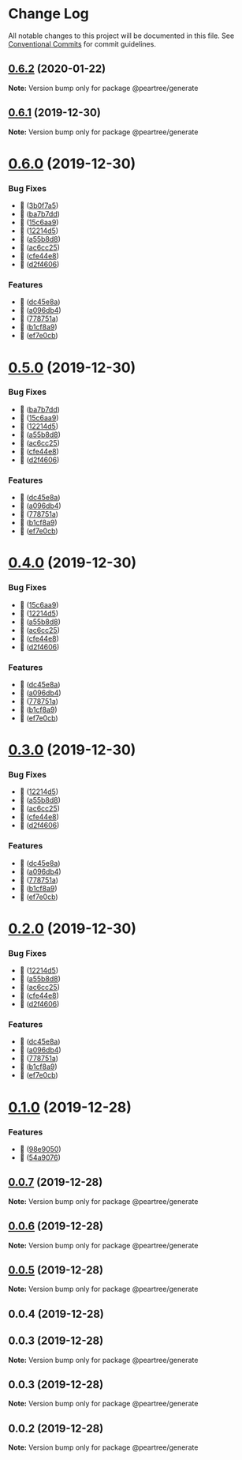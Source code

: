 # Change Log

All notable changes to this project will be documented in this file.
See [Conventional Commits](https://conventionalcommits.org) for commit guidelines.

## [0.6.2](https://github.com/elmpp/peartree/compare/@peartree/generate@0.6.1...@peartree/generate@0.6.2) (2020-01-22)

**Note:** Version bump only for package @peartree/generate





## [0.6.1](https://github.com/elmpp/peartree/compare/@peartree/generate@0.6.0...@peartree/generate@0.6.1) (2019-12-30)

**Note:** Version bump only for package @peartree/generate





# [0.6.0](https://github.com/elmpp/peartree/compare/@peartree/generate@0.1.0...@peartree/generate@0.6.0) (2019-12-30)


### Bug Fixes

* 🐛 ([3b0f7a5](https://github.com/elmpp/peartree/commit/3b0f7a53973535ee1ea8c30ccd3bff600c56acbc))
* 🐛 ([ba7b7dd](https://github.com/elmpp/peartree/commit/ba7b7dd4a8fd3607de7d7b47ce4c4b65838eb104))
* 🐛 ([15c6aa9](https://github.com/elmpp/peartree/commit/15c6aa976a70a56090710cf59552259e0186216e))
* 🐛 ([12214d5](https://github.com/elmpp/peartree/commit/12214d5e679a62fa9e9925f2a6c6d592b4a0bc3a))
* 🐛 ([a55b8d8](https://github.com/elmpp/peartree/commit/a55b8d827e1e0c968c23b6c5750f778f609f35ee))
* 🐛 ([ac6cc25](https://github.com/elmpp/peartree/commit/ac6cc2528edaee132c8123965de700f4d0213a1d))
* 🐛 ([cfe44e8](https://github.com/elmpp/peartree/commit/cfe44e834e2cee14f2dae710a81e53d10b525f0e))
* 🐛 ([d2f4606](https://github.com/elmpp/peartree/commit/d2f46069fa1d0e8f3fef8cc4389cda7a8edc121b))


### Features

* 🎸 ([dc45e8a](https://github.com/elmpp/peartree/commit/dc45e8abfec408fe6d4488d3aa872eab2953efc6))
* 🎸 ([a096db4](https://github.com/elmpp/peartree/commit/a096db40c3b4e0a8b76de01ac08298a872490e9d))
* 🎸 ([778751a](https://github.com/elmpp/peartree/commit/778751a05d40dad3fa30bf02cea686c97db58fab))
* 🎸 ([b1cf8a9](https://github.com/elmpp/peartree/commit/b1cf8a906d5ac3d700fac3e5ecd0b0852bdbf60e))
* 🎸 ([ef7e0cb](https://github.com/elmpp/peartree/commit/ef7e0cb0f3aed1c703f0eea6b730dc2d872feff1))





# [0.5.0](https://github.com/elmpp/peartree/compare/@peartree/generate@0.1.0...@peartree/generate@0.5.0) (2019-12-30)


### Bug Fixes

* 🐛 ([ba7b7dd](https://github.com/elmpp/peartree/commit/ba7b7dd4a8fd3607de7d7b47ce4c4b65838eb104))
* 🐛 ([15c6aa9](https://github.com/elmpp/peartree/commit/15c6aa976a70a56090710cf59552259e0186216e))
* 🐛 ([12214d5](https://github.com/elmpp/peartree/commit/12214d5e679a62fa9e9925f2a6c6d592b4a0bc3a))
* 🐛 ([a55b8d8](https://github.com/elmpp/peartree/commit/a55b8d827e1e0c968c23b6c5750f778f609f35ee))
* 🐛 ([ac6cc25](https://github.com/elmpp/peartree/commit/ac6cc2528edaee132c8123965de700f4d0213a1d))
* 🐛 ([cfe44e8](https://github.com/elmpp/peartree/commit/cfe44e834e2cee14f2dae710a81e53d10b525f0e))
* 🐛 ([d2f4606](https://github.com/elmpp/peartree/commit/d2f46069fa1d0e8f3fef8cc4389cda7a8edc121b))


### Features

* 🎸 ([dc45e8a](https://github.com/elmpp/peartree/commit/dc45e8abfec408fe6d4488d3aa872eab2953efc6))
* 🎸 ([a096db4](https://github.com/elmpp/peartree/commit/a096db40c3b4e0a8b76de01ac08298a872490e9d))
* 🎸 ([778751a](https://github.com/elmpp/peartree/commit/778751a05d40dad3fa30bf02cea686c97db58fab))
* 🎸 ([b1cf8a9](https://github.com/elmpp/peartree/commit/b1cf8a906d5ac3d700fac3e5ecd0b0852bdbf60e))
* 🎸 ([ef7e0cb](https://github.com/elmpp/peartree/commit/ef7e0cb0f3aed1c703f0eea6b730dc2d872feff1))





# [0.4.0](https://github.com/elmpp/peartree/compare/@peartree/generate@0.1.0...@peartree/generate@0.4.0) (2019-12-30)


### Bug Fixes

* 🐛 ([15c6aa9](https://github.com/elmpp/peartree/commit/15c6aa976a70a56090710cf59552259e0186216e))
* 🐛 ([12214d5](https://github.com/elmpp/peartree/commit/12214d5e679a62fa9e9925f2a6c6d592b4a0bc3a))
* 🐛 ([a55b8d8](https://github.com/elmpp/peartree/commit/a55b8d827e1e0c968c23b6c5750f778f609f35ee))
* 🐛 ([ac6cc25](https://github.com/elmpp/peartree/commit/ac6cc2528edaee132c8123965de700f4d0213a1d))
* 🐛 ([cfe44e8](https://github.com/elmpp/peartree/commit/cfe44e834e2cee14f2dae710a81e53d10b525f0e))
* 🐛 ([d2f4606](https://github.com/elmpp/peartree/commit/d2f46069fa1d0e8f3fef8cc4389cda7a8edc121b))


### Features

* 🎸 ([dc45e8a](https://github.com/elmpp/peartree/commit/dc45e8abfec408fe6d4488d3aa872eab2953efc6))
* 🎸 ([a096db4](https://github.com/elmpp/peartree/commit/a096db40c3b4e0a8b76de01ac08298a872490e9d))
* 🎸 ([778751a](https://github.com/elmpp/peartree/commit/778751a05d40dad3fa30bf02cea686c97db58fab))
* 🎸 ([b1cf8a9](https://github.com/elmpp/peartree/commit/b1cf8a906d5ac3d700fac3e5ecd0b0852bdbf60e))
* 🎸 ([ef7e0cb](https://github.com/elmpp/peartree/commit/ef7e0cb0f3aed1c703f0eea6b730dc2d872feff1))





# [0.3.0](https://github.com/elmpp/peartree/compare/@peartree/generate@0.1.0...@peartree/generate@0.3.0) (2019-12-30)


### Bug Fixes

* 🐛 ([12214d5](https://github.com/elmpp/peartree/commit/12214d5e679a62fa9e9925f2a6c6d592b4a0bc3a))
* 🐛 ([a55b8d8](https://github.com/elmpp/peartree/commit/a55b8d827e1e0c968c23b6c5750f778f609f35ee))
* 🐛 ([ac6cc25](https://github.com/elmpp/peartree/commit/ac6cc2528edaee132c8123965de700f4d0213a1d))
* 🐛 ([cfe44e8](https://github.com/elmpp/peartree/commit/cfe44e834e2cee14f2dae710a81e53d10b525f0e))
* 🐛 ([d2f4606](https://github.com/elmpp/peartree/commit/d2f46069fa1d0e8f3fef8cc4389cda7a8edc121b))


### Features

* 🎸 ([dc45e8a](https://github.com/elmpp/peartree/commit/dc45e8abfec408fe6d4488d3aa872eab2953efc6))
* 🎸 ([a096db4](https://github.com/elmpp/peartree/commit/a096db40c3b4e0a8b76de01ac08298a872490e9d))
* 🎸 ([778751a](https://github.com/elmpp/peartree/commit/778751a05d40dad3fa30bf02cea686c97db58fab))
* 🎸 ([b1cf8a9](https://github.com/elmpp/peartree/commit/b1cf8a906d5ac3d700fac3e5ecd0b0852bdbf60e))
* 🎸 ([ef7e0cb](https://github.com/elmpp/peartree/commit/ef7e0cb0f3aed1c703f0eea6b730dc2d872feff1))





# [0.2.0](https://github.com/elmpp/peartree/compare/@peartree/generate@0.1.0...@peartree/generate@0.2.0) (2019-12-30)


### Bug Fixes

* 🐛 ([12214d5](https://github.com/elmpp/peartree/commit/12214d5e679a62fa9e9925f2a6c6d592b4a0bc3a))
* 🐛 ([a55b8d8](https://github.com/elmpp/peartree/commit/a55b8d827e1e0c968c23b6c5750f778f609f35ee))
* 🐛 ([ac6cc25](https://github.com/elmpp/peartree/commit/ac6cc2528edaee132c8123965de700f4d0213a1d))
* 🐛 ([cfe44e8](https://github.com/elmpp/peartree/commit/cfe44e834e2cee14f2dae710a81e53d10b525f0e))
* 🐛 ([d2f4606](https://github.com/elmpp/peartree/commit/d2f46069fa1d0e8f3fef8cc4389cda7a8edc121b))


### Features

* 🎸 ([dc45e8a](https://github.com/elmpp/peartree/commit/dc45e8abfec408fe6d4488d3aa872eab2953efc6))
* 🎸 ([a096db4](https://github.com/elmpp/peartree/commit/a096db40c3b4e0a8b76de01ac08298a872490e9d))
* 🎸 ([778751a](https://github.com/elmpp/peartree/commit/778751a05d40dad3fa30bf02cea686c97db58fab))
* 🎸 ([b1cf8a9](https://github.com/elmpp/peartree/commit/b1cf8a906d5ac3d700fac3e5ecd0b0852bdbf60e))
* 🎸 ([ef7e0cb](https://github.com/elmpp/peartree/commit/ef7e0cb0f3aed1c703f0eea6b730dc2d872feff1))





# [0.1.0](https://github.com/elmpp/peartree/compare/@peartree/generate@0.0.7...@peartree/generate@0.1.0) (2019-12-28)


### Features

* 🎸 ([98e9050](https://github.com/elmpp/peartree/commit/98e9050e1f6211ed4e5f847e2865fcbe2be90cbe))
* 🎸 ([54a9076](https://github.com/elmpp/peartree/commit/54a90765ba7e7dfbd23b54f53f8c2bd59fa96f27))





## [0.0.7](https://github.com/elmpp/peartree/compare/@peartree/generate@0.0.6...@peartree/generate@0.0.7) (2019-12-28)

**Note:** Version bump only for package @peartree/generate





## [0.0.6](https://github.com/elmpp/peartree/compare/@peartree/generate@0.0.5...@peartree/generate@0.0.6) (2019-12-28)

**Note:** Version bump only for package @peartree/generate





## [0.0.5](https://github.com/elmpp/peartree/compare/@peartree/generate@0.0.4...@peartree/generate@0.0.5) (2019-12-28)

**Note:** Version bump only for package @peartree/generate





## 0.0.4 (2019-12-28)



## 0.0.3 (2019-12-28)

**Note:** Version bump only for package @peartree/generate





## 0.0.3 (2019-12-28)

**Note:** Version bump only for package @peartree/generate





## 0.0.2 (2019-12-28)

**Note:** Version bump only for package @peartree/generate
